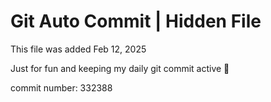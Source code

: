 # Git Auto Commit | Hidden File

This file was added Feb 12, 2025

Just for fun and keeping my daily git commit active 🤪

commit number: 332388
